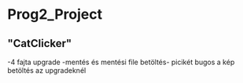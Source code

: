 # Prog2_Project

## "CatClicker"

-4 fajta upgrade
-mentés és mentési file betöltés- picikét bugos a kép betöltés az upgradeknél

